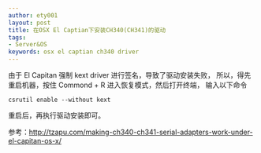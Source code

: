 ```yaml
---
author: ety001
layout: post
title: 在OSX El Captian下安装CH340(CH341)的驱动
tags:
- Server&OS
keywords: osx el captian ch340 driver
---
```

由于 El Capitan 强制 kext driver 进行签名，导致了驱动安装失败，
所以，得先重启机器，按住 Commond + R 进入恢复模式，然后打开终端，
输入以下命令

```
csrutil enable --without kext
```

重启后，再执行驱动安装即可。

参考：<http://tzapu.com/making-ch340-ch341-serial-adapters-work-under-el-capitan-os-x/>

